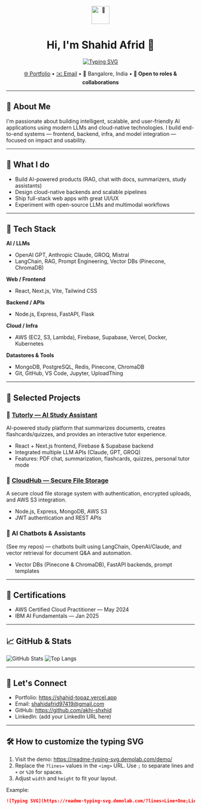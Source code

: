 <!-- README.md for Shahid Afrid -->
<p align="center">
  <img src="https://github.com/akhi-shxhid/akhi-shxhid/raw/main/wave.gif" alt="👋" width="48"/>
</p>

<h1 align="center">Hi, I'm <b>Shahid Afrid</b> 👋</h1>

<p align="center">
  <a href="https://readme-typing-svg.demolab.com/?lines=AI+Engineer;Full-Stack+Developer;Cloud+Solutions+Architect;LLM+&+AI+Enthusiast&center=true&width=680&height=64">
    <img src="https://readme-typing-svg.demolab.com/?lines=AI+Engineer;Full-Stack+Developer;Cloud+Solutions+Architect;LLM+&+AI+Enthusiast&center=true&width=680&height=64" alt="Typing SVG">
  </a>
</p>

<p align="center">
  <a href="https://shahid-topaz.vercel.app" target="_blank">🌐 Portfolio</a> •
  <a href="mailto:shahidafrid97419@gmail.com">✉️ Email</a> •
  <span>📍 Bangalore, India</span> •
  <strong>💼 Open to roles & collaborations</strong>
</p>

---

## 🔭 About Me
I'm passionate about building intelligent, scalable, and user-friendly AI applications using modern LLMs and cloud-native technologies. I build end-to-end systems — frontend, backend, infra, and model integration — focused on impact and usability.

---

## 🚀 What I do
- Build AI-powered products (RAG, chat with docs, summarizers, study assistants)
- Design cloud-native backends and scalable pipelines
- Ship full-stack web apps with great UI/UX
- Experiment with open-source LLMs and multimodal workflows

---

## 🧰 Tech Stack

**AI / LLMs**
- OpenAI GPT, Anthropic Claude, GROQ, Mistral  
- LangChain, RAG, Prompt Engineering, Vector DBs (Pinecone, ChromaDB)

**Web / Frontend**
- React, Next.js, Vite, Tailwind CSS

**Backend / APIs**
- Node.js, Express, FastAPI, Flask

**Cloud / Infra**
- AWS (EC2, S3, Lambda), Firebase, Supabase, Vercel, Docker, Kubernetes

**Datastores & Tools**
- MongoDB, PostgreSQL, Redis, Pinecone, ChromaDB  
- Git, GitHub, VS Code, Jupyter, UploadThing

---

## 🧠 Selected Projects

### 🔹 [Tutorly — AI Study Assistant](https://gettutorly.com)
AI-powered study platform that summarizes documents, creates flashcards/quizzes, and provides an interactive tutor experience.

- React + Next.js frontend, Firebase & Supabase backend
- Integrated multiple LLM APIs (Claude, GPT, GROQ)
- Features: PDF chat, summarization, flashcards, quizzes, personal tutor mode

### 🔹 [CloudHub — Secure File Storage](https://shahid-cloud-file-storage.vercel.app/)
A secure cloud file storage system with authentication, encrypted uploads, and AWS S3 integration.

- Node.js, Express, MongoDB, AWS S3
- JWT authentication and REST APIs

### 🔹 AI Chatbots & Assistants
(See my repos) — chatbots built using LangChain, OpenAI/Claude, and vector retrieval for document Q&A and automation.

- Vector DBs (Pinecone & ChromaDB), FastAPI backends, prompt templates

---

## 🏅 Certifications
- AWS Certified Cloud Practitioner — May 2024  
- IBM AI Fundamentals — Jan 2025

---

## 📈 GitHub & Stats

![GitHub Stats](https://github-readme-stats.vercel.app/api?username=akhi-shxhid&show_icons=true&theme=radical)
![Top Langs](https://github-readme-stats.vercel.app/api/top-langs/?username=akhi-shxhid&layout=compact&theme=radical)

---

## 🤝 Let's Connect
- Portfolio: https://shahid-topaz.vercel.app  
- Email: shahidafrid97419@gmail.com  
- GitHub: https://github.com/akhi-shxhid  
- LinkedIn: (add your LinkedIn URL here)

---

## 🛠 How to customize the typing SVG
1. Visit the demo: https://readme-typing-svg.demolab.com/demo/  
2. Replace the `?lines=` values in the `<img>` URL. Use `;` to separate lines and `+` or `%20` for spaces.  
3. Adjust `width` and `height` to fit your layout.  

Example:
```md
![Typing SVG](https://readme-typing-svg.demolab.com/?lines=Line+One;Line+Two&width=600&height=50)
